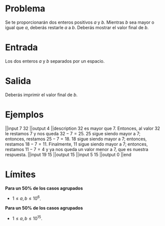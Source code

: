 # Problema

Se te proporcionarán dos enteros positivos $a$ y $b$. Mientras $b$ sea mayor o igual que $a$, deberás restarle $a$ a $b$. Deberás mostrar el valor final de $b$.

# Entrada

Los dos enteros $a$ y $b$ separados por un espacio.

# Salida

Deberás imprimir el valor final de $b$.

# Ejemplos

||input
7 32
||output
4
||description
$32$ es mayor que $7$. Entonces, al valor $32$ le restamos $7$ y nos queda $32 - 7 = 25$. $25$ sigue siendo mayor a $7$; entonces, restamos $25 - 7 = 18$. $18$ sigue siendo mayor a $7$; entonces, restamos $18 - 7 = 11$. Finalmente, $11$ sigue siendo mayor a $7$; entonces, restamos $11 - 7 = 4$ y ya nos queda un valor menor a $7$, que es nuestra respuesta.
||input
19 15
||output
15
||input
5 15
||output
0
||end

# Límites

**Para un 50% de los casos agrupados**

- $1 \leq a, b \leq 10^6$.

**Para un 50% de los casos agrupados**

- $1 \leq a, b \leq 10^{15}$.